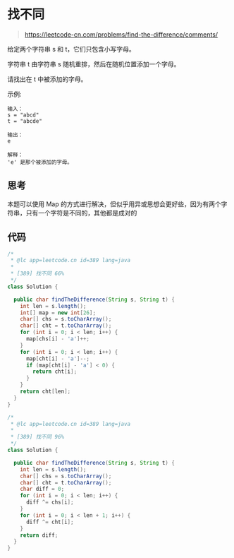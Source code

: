 # 找不同

> https://leetcode-cn.com/problems/find-the-difference/comments/

给定两个字符串 s 和 t，它们只包含小写字母。

字符串 t 由字符串 s 随机重排，然后在随机位置添加一个字母。

请找出在 t 中被添加的字母。

示例:

```
输入：
s = "abcd"
t = "abcde"

输出：
e

解释：
'e' 是那个被添加的字母。
```

## 思考

本题可以使用 Map 的方式进行解决，但似乎用异或思想会更好些，因为有两个字符串，只有一个字符是不同的，其他都是成对的

## 代码

```java
/*
 * @lc app=leetcode.cn id=389 lang=java
 *
 * [389] 找不同 66%
 */
class Solution {

  public char findTheDifference(String s, String t) {
    int len = s.length();
    int[] map = new int[26];
    char[] chs = s.toCharArray();
    char[] cht = t.toCharArray();
    for (int i = 0; i < len; i++) {
      map[chs[i] - 'a']++;
    }
    for (int i = 0; i < len; i++) {
      map[cht[i] - 'a']--;
      if (map[cht[i] - 'a'] < 0) {
        return cht[i];
      }
    }
    return cht[len];
  }
}

/*
 * @lc app=leetcode.cn id=389 lang=java
 *
 * [389] 找不同 96%
 */
class Solution {

  public char findTheDifference(String s, String t) {
    int len = s.length();
    char[] chs = s.toCharArray();
    char[] cht = t.toCharArray();
    char diff = 0;
    for (int i = 0; i < len; i++) {
      diff ^= chs[i];
    }
    for (int i = 0; i < len + 1; i++) {
      diff ^= cht[i];
    }
    return diff;
  }
}

```
